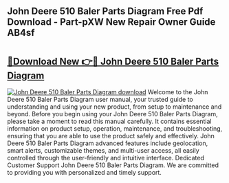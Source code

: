 ## John Deere 510 Baler Parts Diagram Free Pdf Download - Part-pXW New Repair Owner Guide AB4sf

# <h2><a href="http://dfo09v9.blite.top/?on=John+Deere+510+Baler+Parts+Diagram">🔗Download New 👉🔴 John Deere 510 Baler Parts Diagram</a></h2>

[![John Deere 510 Baler Parts Diagram download](https://i.imgur.com/lujVjoI.png)](http://dfo09v9.blite.top/?on=John+Deere+510+Baler+Parts+Diagram)
Welcome to the John Deere 510 Baler Parts Diagram user manual, your trusted guide to understanding and using your new product, from setup to maintenance and beyond. Before you begin using your John Deere 510 Baler Parts Diagram, please take a moment to read this manual carefully. It contains essential information on product setup, operation, maintenance, and troubleshooting, ensuring that you are able to use the product safely and effectively. John Deere 510 Baler Parts Diagram advanced features include geolocation, smart alerts, customizable themes, and multi-user access, all easily controlled through the user-friendly and intuitive interface. Dedicated Customer Support John Deere 510 Baler Parts Diagram. We are committed to providing you with personalized and timely support.
